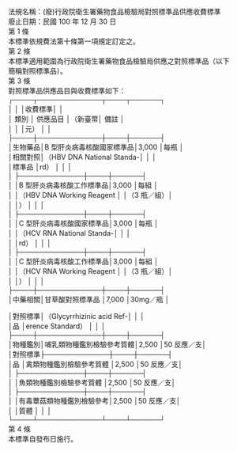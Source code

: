 法規名稱：(廢)行政院衛生署藥物食品檢驗局對照標準品供應收費標準  
廢止日期：民國 100 年 12 月 30 日  
第 1 條  
本標準依規費法第十條第一項規定訂定之。  
第 2 條  
本標準適用範圍為行政院衛生署藥物食品檢驗局供應之對照標準品（以下  
簡稱對照標準品）。  
第 3 條  
對照標準品供應品目與收費標準如下：  
┌────┬─────────────┬────┬──────┐  
│ │ │收費標準│ │  
│ 類別 │ 供應品目 │（新臺幣│ 備註 │  
│ │ │元） │ │  
├────┼─────────────┼────┼──────┤  
│生物藥品│B 型肝炎病毒核酸國家標準品│3,000 │每瓶 │  
│相關對照│（HBV DNA National Standa-│ │ │  
│標準品 │rd） │ │ │  
│ ├─────────────┼────┼──────┤  
│ │B 型肝炎病毒核酸工作標準品│3,000 │每組 │  
│ │（HBV DNA Working Reagent │ │（3 瓶／組）│  
│ │） │ │ │  
│ ├─────────────┼────┼──────┤  
│ │C 型肝炎病毒核酸國家標準品│3,000 │每瓶 │  
│ │（HCV RNA National Standa-│ │ │  
│ │rd） │ │ │  
│ ├─────────────┼────┼──────┤  
│ │C 型肝炎病毒核酸工作標準品│3,000 │每組 │  
│ │（HCV RNA Working Reagent │ │（3 瓶／組）│  
│ │） │ │ │  
├────┼─────────────┼────┼──────┤  
│中藥相關│甘草酸對照標準品 │7,000 │30mg／瓶 │  


│對照標準│（Glycyrrhizinic acid Ref-│ │ │  
│品 │erence Standard） │ │ │  
├────┼─────────────┼────┼──────┤  
│物種鑑別│哺乳類物種鑑別檢驗參考質體│2,500 │50 反應／支│  
│對照標準├─────────────┼────┼──────┤  
│品 │禽類物種鑑別檢驗參考質體 │2,500 │50 反應／支│  
│ ├─────────────┼────┼──────┤  
│ │魚類物種鑑別檢驗參考質體 │2,500 │50 反應／支│  
│ ├─────────────┼────┼──────┤  
│ │有毒蕈菇類物種鑑別檢驗參考│2,500 │50 反應／支│  
│ │質體 │ │ │  
└────┴─────────────┴────┴──────┘  
第 4 條  
本標準自發布日施行。  


